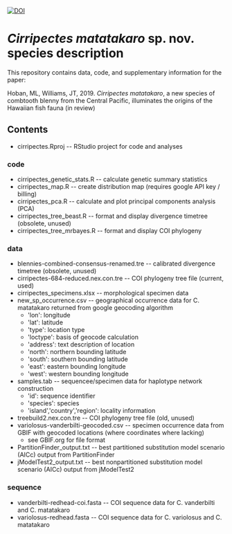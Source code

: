 [![DOI](https://zenodo.org/badge/220354091.svg)](https://zenodo.org/badge/latestdoi/220354091)

# *Cirripectes matatakaro* sp. nov. species description
This repository contains data, code, and supplementary information for the paper:

Hoban, ML, Williams, JT, 2019. *Cirripectes matatakaro*, a new species of combtooth blenny from the Central Pacific, illuminates the origins of the Hawaiian fish fauna (in review)

## Contents
- cirripectes.Rproj -- RStudio project for code and analyses

### code
- cirripectes_genetic_stats.R -- calculate genetic summary statistics
- cirripectes_map.R -- create distribution map (requires google API key / billing)
- cirripectes_pca.R -- calculate and plot principal components analysis (PCA)
- cirripectes_tree_beast.R -- format and display divergence timetree (obsolete, unused)
- cirripectes_tree_mrbayes.R -- format and display COI phylogeny

### data
- blennies-combined-consensus-renamed.tre -- calibrated divergence timetree (obsolete, unused)
- cirripectes-684-reduced.nex.con.tre -- COI phylogeny tree file (current, used)
- cirripectes_specimens.xlsx -- morphological specimen data
- new_sp_occurrence.csv -- geographical occurrence data for C. matatakaro returned from google geocoding algorithm
  - 'lon': longitude
  - 'lat': latitude
  - 'type': location type
  - 'loctype': basis of geocode calculation
  - 'address': text description of location
  - 'north': northern bounding latitude
  - 'south': southern bounding latitude
  - 'east': eastern bounding longitude
  - 'west': western bounding longitude
- samples.tab -- sequencee/specimen data for haplotype network construction
  - 'id': sequence identifier
  - 'species': species
  - 'island','country','region': locality information
- treebuild2.nex.con.tre -- COI phylogeny tree file (old, unused)
- variolosus-vanderbilti-geocoded.csv -- specimen occurrence data from GBIF with geocoded locations (where coordinates where lacking)
  - see GBIF.org for file format
- PartitionFinder_output.txt -- best partitioned substitution model scenario (AICc) output from PartitionFinder
- jModelTest2_output.txt -- best nonpartitioned substitution model scenario (AICc) output from jModelTest2

### sequence
- vanderbilti-redhead-coi.fasta -- COI sequence data for C. vanderbilti and C. matatakaro
- variolosus-redhead.fasta -- COI sequence data for C. variolosus and C. matatakaro




